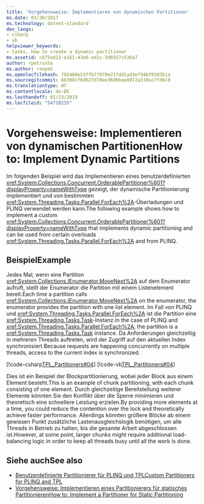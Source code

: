```yaml
---
title: 'Vorgehensweise: Implementieren von dynamischen Partitionen'
ms.date: 03/30/2017
ms.technology: dotnet-standard
dev_langs:
- csharp
- vb
helpviewer_keywords:
- tasks, how to create a dynamic partitioner
ms.assetid: c875ad12-a161-43e6-ad1c-3d6927c536a7
author: rpetrusha
ms.author: ronpet
ms.openlocfilehash: 792488e53ffb7f870e21fdd1ad3ef94bf0303b1a
ms.sourcegitcommit: 6b308cf6d627d78ee36dbbae8972a310ac7fd6c8
ms.translationtype: HT
ms.contentlocale: de-DE
ms.lasthandoff: 01/23/2019
ms.locfileid: "54720235"
---
```

# <a name="how-to-implement-dynamic-partitions"></a><span data-ttu-id="68707-102">Vorgehensweise: Implementieren von dynamischen Partitionen</span><span class="sxs-lookup"><span data-stu-id="68707-102">How to: Implement Dynamic Partitions</span></span>
<span data-ttu-id="68707-103">Im folgenden Beispiel wird das Implementieren eines benutzerdefinierten <xref:System.Collections.Concurrent.OrderablePartitioner%601?displayProperty=nameWithType> gezeigt, der dynamische Partitionierung implementiert und von bestimmten <xref:System.Threading.Tasks.Parallel.ForEach%2A>-Überladungen und PLINQ verwendet werden kann.</span><span class="sxs-lookup"><span data-stu-id="68707-103">The following example shows how to implement a custom <xref:System.Collections.Concurrent.OrderablePartitioner%601?displayProperty=nameWithType> that implements dynamic partitioning and can be used from certain overloads <xref:System.Threading.Tasks.Parallel.ForEach%2A> and from PLINQ.</span></span>  
  
## <a name="example"></a><span data-ttu-id="68707-104">Beispiel</span><span class="sxs-lookup"><span data-stu-id="68707-104">Example</span></span>  
 <span data-ttu-id="68707-105">Jedes Mal, wenn eine Partition <xref:System.Collections.IEnumerator.MoveNext%2A> auf dem Enumerator aufruft, stellt der Enumerator die Partition mit einem Listenelement bereit.</span><span class="sxs-lookup"><span data-stu-id="68707-105">Each time a partition calls <xref:System.Collections.IEnumerator.MoveNext%2A> on the enumerator, the enumerator provides the partition with one list element.</span></span> <span data-ttu-id="68707-106">Im Fall von PLINQ und <xref:System.Threading.Tasks.Parallel.ForEach%2A> ist die Partition eine <xref:System.Threading.Tasks.Task>-Instanz.</span><span class="sxs-lookup"><span data-stu-id="68707-106">In the case of PLINQ and <xref:System.Threading.Tasks.Parallel.ForEach%2A>, the partition is a <xref:System.Threading.Tasks.Task> instance.</span></span> <span data-ttu-id="68707-107">Da Anforderungen gleichzeitig in mehreren Threads auftreten, wird der Zugriff auf den aktuellen Index synchronisiert.</span><span class="sxs-lookup"><span data-stu-id="68707-107">Because requests are happening concurrently on multiple threads, access to the current index is synchronized.</span></span>  
  
 [!code-csharp[TPL_Partitioners#04](../../../samples/snippets/csharp/VS_Snippets_Misc/tpl_partitioners/cs/partitioners.cs#04)]
 [!code-vb[TPL_Partitioners#04](../../../samples/snippets/visualbasic/VS_Snippets_Misc/tpl_partitioners/vb/dynamicpartitioner.vb#04)]  
  
 <span data-ttu-id="68707-108">Dies ist ein Beispiel der Blockpartitionierung, wobei jeder Block aus einem Element besteht.</span><span class="sxs-lookup"><span data-stu-id="68707-108">This is an example of chunk partitioning, with each chunk consisting of one element.</span></span> <span data-ttu-id="68707-109">Durch gleichzeitige Bereitstellung weiterer Elemente könnten Sie den Konflikt über die Sperre minimieren und theoretisch eine schnellere Leistung erzielen.</span><span class="sxs-lookup"><span data-stu-id="68707-109">By providing more elements at a time, you could reduce the contention over the lock and theoretically achieve faster performance.</span></span> <span data-ttu-id="68707-110">Allerdings könnten größere Blöcke ab einem gewissen Punkt zusätzliche Lastenausgleichslogik benötigen, um alle Threads in Betrieb zu halten, bis die gesamte Arbeit abgeschlossen ist.</span><span class="sxs-lookup"><span data-stu-id="68707-110">However, at some point, larger chunks might require additional load-balancing logic in order to keep all threads busy until all the work is done.</span></span>  
  
## <a name="see-also"></a><span data-ttu-id="68707-111">Siehe auch</span><span class="sxs-lookup"><span data-stu-id="68707-111">See also</span></span>

- [<span data-ttu-id="68707-112">Benutzerdefinierte Partitionierer für PLINQ und TPL</span><span class="sxs-lookup"><span data-stu-id="68707-112">Custom Partitioners for PLINQ and TPL</span></span>](../../../docs/standard/parallel-programming/custom-partitioners-for-plinq-and-tpl.md)
- [<span data-ttu-id="68707-113">Vorgehensweise: Implementieren eines Partitionierers für statisches Partitionieren</span><span class="sxs-lookup"><span data-stu-id="68707-113">How to: Implement a Partitioner for Static Partitioning</span></span>](../../../docs/standard/parallel-programming/how-to-implement-a-partitioner-for-static-partitioning.md)
